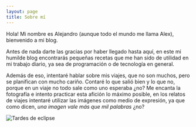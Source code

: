 ```yaml
---
layout: page
title: Sobre mí
---
```


Hola! Mi nombre es Alejandro (aunque todo el mundo me llama Alex), bienvenido a mi blog.

Antes de nada darte las gracias por haber llegado hasta aquí, en este mi humilde blog encontrarás pequeñas recetas que me han sido de utilidad en mi trabajo diario, ya sea de programación o de tecnología en general. 

Además de eso, intentaré hablar sobre mis viajes, que no son muchos, pero se planifican con mucho cariño. Contaré lo que salió bien y lo que no, porque en un viaje no todo sale como uno esperaba ¿no? Me encanta la fotografía e intento practicar esta afición lo máximo posible, en los relatos de viajes intentaré utilizar las imágenes como medio de expresión, ya que como dicen, _una imagen vale más que mil palabras_ ¿no?

<img src="https://c1.staticflickr.com/5/4428/36783666075_c68d4f8555_b.jpg" alt="Tardes de eclipse" class="img-fluid">

